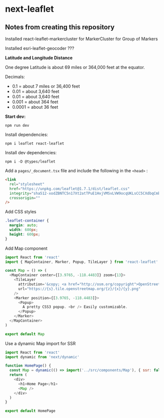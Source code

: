 # next-leaflet

## Notes from creating this repository

Installed react-leaflet-markercluster for MarkerCluster for Group of Markers

Installed esri-leaflet-geocoder ???

**Latitude and Longitude Distance**

One degree Latitude is about 69 miles or 364,000 feet at the equator.

Decimals:

- 0.1 = about 7 miles or 36,400 feet
- 0.01 = about 3,640 feet
- 0.01 = about 3,640 feet
- 0.001 = about 364 feet
- 0.0001 = about 36 feet

**Start dev:**

```
npm run dev
```

Install dependencies:

```
npm i leaflet react-leaflet
```

Install dev dependencies:

```
npm i -D @types/leaflet
```

Add a `pages/_document.tsx` file and include the following in the `<head>` :

```html
<link
  rel="stylesheet"
  href="https://unpkg.com/leaflet@1.7.1/dist/leaflet.css"
  integrity="sha512-xodZBNTC5n17Xt2atTPuE1HxjVMSvLVW9ocqUKLsCC5CXdbqCmblAshOMAS6/keqq/sMZMZ19scR4PsZChSR7A=="
  crossorigin=""
/>
```

Add CSS styles

```css
.leaflet-container {
  margin: auto;
  width: 600px;
  height: 600px;
}
```

Add Map component

```js
import React from 'react'
import { MapContainer, Marker, Popup, TileLayer } from 'react-leaflet'

const Map = () => (
  <MapContainer center={[3.9765, -118.4483]} zoom={13}>
    <TileLayer
      attribution='&copy; <a href="http://osm.org/copyright">OpenStreetMap</a> contributors'
      url="https://{s}.tile.openstreetmap.org/{z}/{x}/{y}.png"
    />
    <Marker position={[3.9765, -118.4483]}>
      <Popup>
        A pretty CSS3 popup. <br /> Easily customizable.
      </Popup>
    </Marker>
  </MapContainer>
)

export default Map
```

Use a dynamic Map import for SSR

```js
import React from 'react'
import dynamic from 'next/dynamic'

function HomePage() {
  const Map = dynamic(() => import('../src/components/Map'), { ssr: false })
  return (
    <div>
      <h1>Home Page</h1>
      <Map />
    </div>
  )
}

export default HomePage
```
